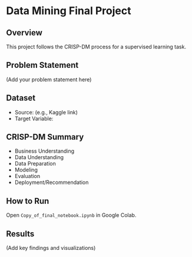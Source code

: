 # Data Mining Final Project

## Overview
This project follows the CRISP-DM process for a supervised learning task.

## Problem Statement
(Add your problem statement here)

## Dataset
- Source: (e.g., Kaggle link)
- Target Variable: 

## CRISP-DM Summary
- Business Understanding
- Data Understanding
- Data Preparation
- Modeling
- Evaluation
- Deployment/Recommendation

## How to Run
Open `Copy_of_final_notebook.ipynb` in Google Colab.

## Results
(Add key findings and visualizations)
